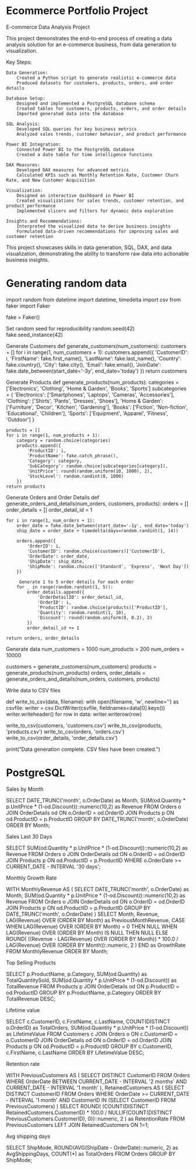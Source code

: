 # Ecommerce Portfolio Project

E-commerce Data Analysis Project

This project demonstrates the end-to-end process of creating a data analysis solution for an e-commerce business, from data generation to visualization.

Key Steps:

    Data Generation:
        Created a Python script to generate realistic e-commerce data
        Produced datasets for customers, products, orders, and order details

    Database Setup:
        Designed and implemented a PostgreSQL database schema
        Created tables for customers, products, orders, and order details
        Imported generated data into the database

    SQL Analysis:
        Developed SQL queries for key business metrics
        Analyzed sales trends, customer behavior, and product performance

    Power BI Integration:
        Connected Power BI to the PostgreSQL database
        Created a date table for time intelligence functions

    DAX Measures:
        Developed DAX measures for advanced metrics
        Calculated KPIs such as Monthly Retention Rate, Customer Churn Rate, and New Customer Acquisition

    Visualization:
        Designed an interactive dashboard in Power BI
        Created visualizations for sales trends, customer retention, and product performance
        Implemented slicers and filters for dynamic data exploration

    Insights and Recommendations:
        Interpreted the visualized data to derive business insights
        Formulated data-driven recommendations for improving sales and customer retention

This project showcases skills in data generation, SQL, DAX, and data visualization, demonstrating the ability to transform raw data into actionable business insights.


# Generating random data

import random
from datetime import datetime, timedelta
import csv
from faker import Faker

fake = Faker()

 Set random seed for reproducibility
random.seed(42)
fake.seed_instance(42)

 Generate Customers
def generate_customers(num_customers):
    customers = []
    for i in range(1, num_customers + 1):
        customers.append({
            'CustomerID': i,
            'FirstName': fake.first_name(),
            'LastName': fake.last_name(),
            'Country': fake.country(),
            'City': fake.city(),
            'Email': fake.email(),
            'JoinDate': fake.date_between(start_date='-3y', end_date='today')
        })
    return customers

 Generate Products
def generate_products(num_products):
    categories = ['Electronics', 'Clothing', 'Home & Garden', 'Books', 'Sports']
    subcategories = {
        'Electronics': ['Smartphones', 'Laptops', 'Cameras', 'Accessories'],
        'Clothing': ['Shirts', 'Pants', 'Dresses', 'Shoes'],
        'Home & Garden': ['Furniture', 'Decor', 'Kitchen', 'Gardening'],
        'Books': ['Fiction', 'Non-fiction', 'Educational', 'Children'],
        'Sports': ['Equipment', 'Apparel', 'Fitness', 'Outdoor']
    }
    
    products = []
    for i in range(1, num_products + 1):
        category = random.choice(categories)
        products.append({
            'ProductID': i,
            'ProductName': fake.catch_phrase(),
            'Category': category,
            'SubCategory': random.choice(subcategories[category]),
            'UnitPrice': round(random.uniform(10, 1000), 2),
            'StockLevel': random.randint(0, 1000)
        })
    return products

 Generate Orders and Order Details
def generate_orders_and_details(num_orders, customers, products):
    orders = []
    order_details = []
    order_detail_id = 1
    
    for i in range(1, num_orders + 1):
        order_date = fake.date_between(start_date='-1y', end_date='today')
        ship_date = order_date + timedelta(days=random.randint(1, 14))
        
        orders.append({
            'OrderID': i,
            'CustomerID': random.choice(customers)['CustomerID'],
            'OrderDate': order_date,
            'ShipDate': ship_date,
            'ShipMode': random.choice(['Standard', 'Express', 'Next Day'])
        })
        
         Generate 1 to 5 order details for each order
        for _ in range(random.randint(1, 5)):
            order_details.append({
                'OrderDetailID': order_detail_id,
                'OrderID': i,
                'ProductID': random.choice(products)['ProductID'],
                'Quantity': random.randint(1, 10),
                'Discount': round(random.uniform(0, 0.2), 2)
            })
            order_detail_id += 1
    
    return orders, order_details

 Generate data
num_customers = 1000
num_products = 200
num_orders = 10000

customers = generate_customers(num_customers)
products = generate_products(num_products)
orders, order_details = generate_orders_and_details(num_orders, customers, products)

 Write data to CSV files
 
def write_to_csv(data, filename):
    with open(filename, 'w', newline='') as csvfile:
        writer = csv.DictWriter(csvfile, fieldnames=data[0].keys())
        writer.writeheader()
        for row in data:
            writer.writerow(row)

write_to_csv(customers, 'customers.csv')
write_to_csv(products, 'products.csv')
write_to_csv(orders, 'orders.csv')
write_to_csv(order_details, 'order_details.csv')

print("Data generation complete. CSV files have been created.")


# PostgreSQL

 Sales by Month
 
SELECT 
    DATE_TRUNC('month', o.OrderDate) as Month,
    SUM(od.Quantity * p.UnitPrice * (1-od.Discount))::numeric(10,2) as Revenue
FROM Orders o
JOIN OrderDetails od ON o.OrderID = od.OrderID
JOIN Products p ON od.ProductID = p.ProductID
GROUP BY DATE_TRUNC('month', o.OrderDate)
ORDER BY Month;

 Sales Last 30 Days
 
SELECT 
    SUM(od.Quantity * p.UnitPrice * (1-od.Discount))::numeric(10,2) as Revenue
FROM Orders o
JOIN OrderDetails od ON o.OrderID = od.OrderID
JOIN Products p ON od.ProductID = p.ProductID
WHERE o.OrderDate >= CURRENT_DATE - INTERVAL '30 days';

 Monthly Growth Rate
 
WITH MonthlyRevenue AS (
    SELECT 
        DATE_TRUNC('month', o.OrderDate) as Month,
        SUM(od.Quantity * p.UnitPrice * (1-od.Discount))::numeric(10,2) as Revenue
    FROM Orders o
    JOIN OrderDetails od ON o.OrderID = od.OrderID
    JOIN Products p ON od.ProductID = p.ProductID
    GROUP BY DATE_TRUNC('month', o.OrderDate)
)
SELECT 
    Month,
    Revenue,
    LAG(Revenue) OVER (ORDER BY Month) as PreviousMonthRevenue,
    CASE 
        WHEN LAG(Revenue) OVER (ORDER BY Month) = 0 THEN NULL
        WHEN LAG(Revenue) OVER (ORDER BY Month) IS NULL THEN NULL
        ELSE ROUND(
            ((Revenue - LAG(Revenue) OVER (ORDER BY Month)) * 100.0 / 
            LAG(Revenue) OVER (ORDER BY Month))::numeric,
            2
        )
    END as GrowthRate
FROM MonthlyRevenue
ORDER BY Month;

 Top Selling Products
 
SELECT 
    p.ProductName,
    p.Category,
    SUM(od.Quantity) as TotalQuantitySold,
    SUM(od.Quantity * p.UnitPrice * (1-od.Discount)) as TotalRevenue
FROM Products p
JOIN OrderDetails od ON p.ProductID = od.ProductID
GROUP BY p.ProductName, p.Category
ORDER BY TotalRevenue DESC;

 Lifetime value
 
SELECT 
    c.CustomerID,
    c.FirstName,
    c.LastName,
    COUNT(DISTINCT o.OrderID) as TotalOrders,
    SUM(od.Quantity * p.UnitPrice * (1-od.Discount)) as LifetimeValue
FROM Customers c
JOIN Orders o ON c.CustomerID = o.CustomerID
JOIN OrderDetails od ON o.OrderID = od.OrderID
JOIN Products p ON od.ProductID = p.ProductID
GROUP BY c.CustomerID, c.FirstName, c.LastName
ORDER BY LifetimeValue DESC;

 Retention rate
 
WITH PreviousCustomers AS (
    SELECT DISTINCT CustomerID
    FROM Orders
    WHERE OrderDate BETWEEN 
        CURRENT_DATE - INTERVAL '2 months' 
        AND CURRENT_DATE - INTERVAL '1 month'
),
RetainedCustomers AS (
    SELECT DISTINCT CustomerID
    FROM Orders
    WHERE OrderDate >= CURRENT_DATE - INTERVAL '1 month'
    AND CustomerID IN (SELECT CustomerID FROM PreviousCustomers)
)
SELECT 
    ROUND(
        (COUNT(DISTINCT RetainedCustomers.CustomerID) * 100.0 / 
        NULLIF(COUNT(DISTINCT PreviousCustomers.CustomerID), 0))::numeric, 
        2
    ) as RetentionRate
FROM PreviousCustomers
LEFT JOIN RetainedCustomers ON 1=1;

 Avg shipping days
 
SELECT 
    ShipMode,
    ROUND(AVG(ShipDate - OrderDate)::numeric, 2) as AvgShippingDays,
    COUNT(*) as TotalOrders
FROM Orders
GROUP BY ShipMode;
